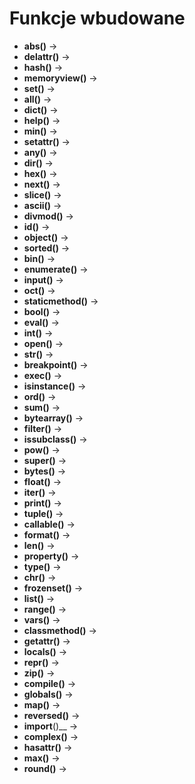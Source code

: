 # Funkcje wbudowane
   * __abs()__ -> 
   * __delattr()__ -> 
   * __hash()__ -> 
   * __memoryview()__ -> 
   * __set()__ -> 
   * __all()__ -> 
   * __dict()__ -> 
   * __help()__ -> 
   * __min()__ -> 
   * __setattr()__ -> 
   * __any()__ -> 
   * __dir()__ -> 
   * __hex()__ -> 
   * __next()__ -> 
   * __slice()__ -> 
   * __ascii()__ -> 
   * __divmod()__ -> 
   * __id()__ -> 
   * __object()__ -> 
   * __sorted()__ -> 
   * __bin()__ -> 
   * __enumerate()__ -> 
   * __input()__ -> 
   * __oct()__ -> 
   * __staticmethod()__ -> 
   * __bool()__ -> 
   * __eval()__ -> 
   * __int()__ -> 
   * __open()__ -> 
   * __str()__ -> 
   * __breakpoint()__ -> 
   * __exec()__ -> 
   * __isinstance()__ -> 
   * __ord()__ -> 
   * __sum()__ -> 
   * __bytearray()__ -> 
   * __filter()__ -> 
   * __issubclass()__ -> 
   * __pow()__ -> 
   * __super()__ -> 
   * __bytes()__ -> 
   * __float()__ -> 
   * __iter()__ -> 
   * __print()__ -> 
   * __tuple()__ -> 
   * __callable()__ -> 
   * __format()__ -> 
   * __len()__ -> 
   * __property()__ -> 
   * __type()__ -> 
   * __chr()__ -> 
   * __frozenset()__ -> 
   * __list()__ -> 
   * __range()__ -> 
   * __vars()__ -> 
   * __classmethod()__ -> 
   * __getattr()__ -> 
   * __locals()__ -> 
   * __repr()__ -> 
   * __zip()__ -> 
   * __compile()__ -> 
   * __globals()__ -> 
   * __map()__ -> 
   * __reversed()__ -> 
   * __import__()__ -> 
   * __complex()__ ->
   * __hasattr()__ -> 
   * __max()__ -> 
   * __round()__ -> 
